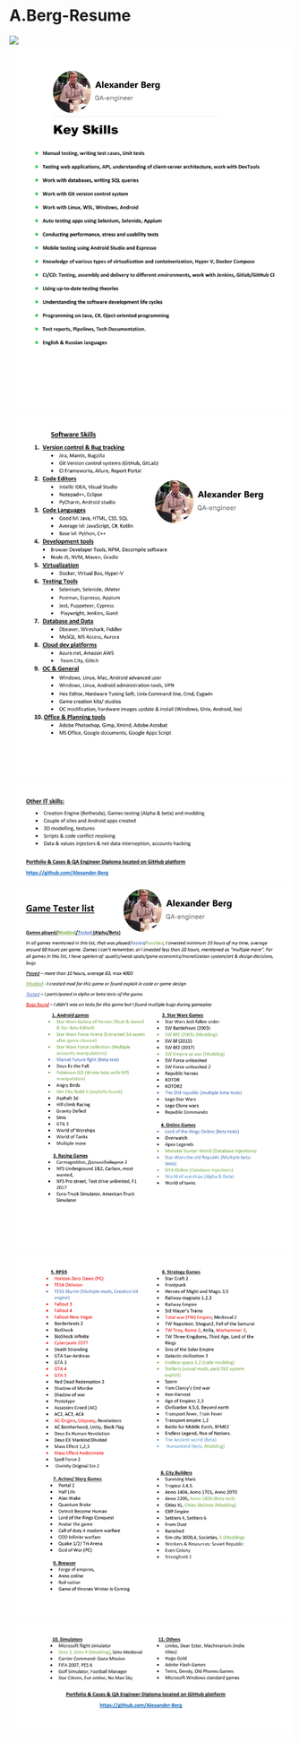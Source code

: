 # A.Berg-Resume
![](https://github.com/Alexander-Berg/A.Berg-Resume/blob/6fd26aec64f794ae4da2aa7a7d039529adfbeec7/Png%20Files/Resume%20English%20Final.png)
![](https://github.com/Alexander-Berg/A.Berg-Resume/blob/43fdff08b31006ff9b6ebc450385299e667c8aa7/Png%20Files/My%20QA%20skills.jpg)
![](https://github.com/Alexander-Berg/A.Berg-Resume/blob/43fdff08b31006ff9b6ebc450385299e667c8aa7/Png%20Files/Soft%20Skiils_Page_1.jpg)
![](https://github.com/Alexander-Berg/A.Berg-Resume/blob/43fdff08b31006ff9b6ebc450385299e667c8aa7/Png%20Files/Soft%20skills%20page%202.png)
![](https://github.com/Alexander-Berg/A.Berg-Resume/blob/43fdff08b31006ff9b6ebc450385299e667c8aa7/Png%20Files/Game%20Tester%20Portfolio_Page_2_Page_1.jpg)
![](https://github.com/Alexander-Berg/A.Berg-Resume/blob/43fdff08b31006ff9b6ebc450385299e667c8aa7/Png%20Files/Game%20Tester%20Portfolio_Page_2_Page_2.jpg)
![](https://github.com/Alexander-Berg/A.Berg-Resume/blob/43fdff08b31006ff9b6ebc450385299e667c8aa7/Png%20Files/Game%20Tester%20Portfolio_Page_2_Page_3.jpg)
